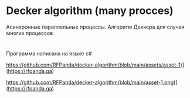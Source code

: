 # Decker algorithm (many procces)
Асинхронные параллельные процессы. Алгоритм Деккера для случая многих процессов
#
Программа написана на языке c#

https://github.com/RFPanda/decker-algorithm/blob/main/assets/asset-1)](https://rfpanda.ga)

https://github.com/RFPanda/decker-algorithm/blob/main/asset-1.png)](https://rfpanda.ga)
